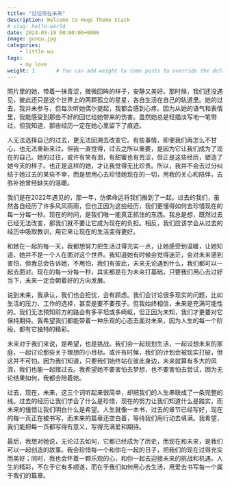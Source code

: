 ```yaml
---
title: "过往现在未来"
description: Welcome to Hugo Theme Stack
# slug: hello-world
date: 2024-05-19 00:00:00+0000
image: guoqu.jpg
categories:
    - little wu
tags:
    - my love
weight: 1       # You can add weight to some posts to override the default sorting (date descending)
---
```




照片里的她，带着一抹青涩，微微回眸的样子，安静又美好。那时候，我们还没遇见，彼此还只是这个世界上的两颗孤立的星星，各自生活在自己的轨道里。她的过去，我并未参与，但每次听她偶尔提起，我都会感到心疼。因为从她的语气和表情里，我能感受到那些不好的回忆给她带来的伤害。虽然她总是轻描淡写地一笔带过，但我知道，那些经历一定在她心里留下了痕迹。

人无法选择自己的过去，更无法回溯去改变它。有些事情，即便我们再怎么不甘心，也无法重新来过。但我一直觉得，过去之所以重要，是因为它让我们成为了现在的自己。她的过往，或许有笑有泪，有甜蜜也有苦涩，但正是这些经历，塑造了她今天的样子。也正是这样的她，才让我觉得无比珍贵。所以，我并不会去过分纠结于她过去的某些不幸，而是想用心去珍惜她现在的一切，用我的关心和陪伴，去弥补她曾经缺失的温暖。

我们是在2022年遇见的，那一年，仿佛命运将我们推到了一起。过去的我们，虽然各自经历了许多风风雨雨，但也正因为这些经历，我们更懂得如何去珍惜现在的每一分每一秒。现在的时间，是我们唯一能真正抓住的东西。我总是想，既然过去已经无法改变，那我们就不要让它成为现在的负担。相反，我们应该学会从过去的经历中吸取教训，用它来让现在的生活变得更好。

和她在一起的每一天，我都想努力把生活过得充实一点，让她感受到温暖，让她知道，她并不是一个人在面对这个世界。我知道她有时候会觉得迷茫，会对未来感到害怕，但我总会告诉她，不用怕，我们有彼此，未来无论遇到什么，我们都可以一起去面对。现在的每一分每一秒，其实都是在为未来打基础，只要我们用心去过好当下，未来一定会朝着好的方向发展。

说到未来，我承认，我们也会担忧，会有顾虑。我们会讨论很多现实的问题，比如生活的压力、工作的选择，甚至是要不要孩子。但我始终相信，未来是充满可能性的。我们无法预知前方的路会有多平坦或多崎岖，但正因为未知，我们才更要对它保持期待。我希望我们都能带着一种乐观的心态去面对未来，因为人生的每一个阶段，都有它独特的精彩。

未来对于我们来说，是希望，也是挑战。我们会一起规划生活，一起设想未来的家庭，一起讨论那些关于理想的小目标。或许有时候，我们的计划会被现实打破，但这并不可怕。因为我们知道，只要我们始终站在彼此身边，未来就算有多大的风浪，我们也能一起撑过去。我希望她不要害怕去梦想，也不要害怕去尝试，因为无论结果如何，我都会陪着她。

过去，现在，未来，这三个词听起来很简单，却把我们的人生串联成了一条完整的线。过去的经历让我们学会了什么是珍惜，现在的努力让我们知道什么是踏实，而未来的憧憬让我们明白什么是希望。人生就像一本书，过去的章节已经写好，现在的每一页正在被书写，而未来的篇章还空白着，等待我们用行动去填满。我希望，我们能把每一页都写得有意义，写得充满爱和期待。

最后，我想对她说，无论过去如何，它都已经成为了历史，而现在和未来，是我们可以一起创造的故事。我会珍惜每一个和你在一起的日子，把我们的现在过得充实而美好；同时，我也会怀着一颗乐观的心，和你一起去迎接未来的挑战和机遇。人生的精彩，不在于它有多顺遂，而在于我们如何用心去生活，用爱去书写每一个属于我们的篇章。